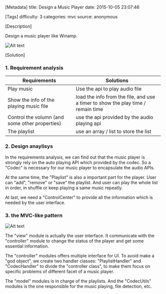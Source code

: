 [Metadata]
title: Design a Music Player
date: 2015-10-05 23:07:46

[Tags]
difficulty: 3
categories: mvc
source: anonymous


[Description]

Design a music player like Winamp.

![Alt text](http://wizmann-pic.qiniudn.com/15-10-5/49325408.jpg)

[Solution]

### 1. Requirement analysis

| Requirements | Solutions |
| --- | --- |
| Play music | Use the api to play audio file |
| Show the info of the playing music file | load the info from the file, and use a timer to show the play time / remain time |
| Control the volumn (and some other properties) | use the api provided by the audio playing api |
| The playlist | use an array / list to store the list |

### 2. Design anaylisys

In the requirements analysis, we can find out that the music player is strongly rely on the auto playing API which provided by the codec. So a "Codec" is necessary for our music player to encapsulate the audio APIs.

At the same time, the "Playlist" is also a important part for the player. User can "add", "remove" or "save" the playlist. And user can play the whole list in order, in shuffle or keep playing a same music repeatly.

At last, we need a "ControlCenter" to provide all the information which is needed by the user interface.

### 3. the MVC-like pattern

![Alt text](http://wizmann-pic.qiniudn.com/15-10-5/26286902.jpg)

The "view" module is actually the user interface. It communicate with the "controller" module to change the status of the player and get some essential information.

The "controller" modules offers multiple interface for UI. To avoid make a "god object", we create two handler classes: "PlaylistHandler" and "CodecHandler" to divide the "controller class", to make them focus on specific problems of different facet of a music player.

The "model" modules is in charge of the playlists. And the "CodecUtils" modules is the one responsible for the music playing, file detection, etc.
